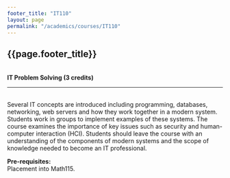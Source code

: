 ```yaml
---
footer_title: "IT110"
layout: page
permalink: "/academics/courses/IT110"
---
```


## {{page.footer_title}}

\
**IT Problem Solving (3 credits)**

---

\
Several IT concepts are introduced including programming, databases, networking, web servers and how they work together in a modern system. Students work in groups to implement examples of these systems. The course examines the importance of key issues such as security and human-computer interaction (HCI). Students should leave the course with an understanding of the components of modern systems and the scope of knowledge needed to become an IT professional.

**Pre-requisites:**
\
Placement into Math115.
